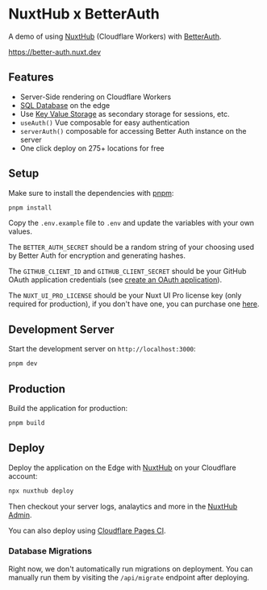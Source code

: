 # NuxtHub x BetterAuth

A demo of using [NuxtHub](https://hub.nuxt.com) (Cloudflare Workers) with [BetterAuth](https://better-auth.com).

https://better-auth.nuxt.dev

## Features

- Server-Side rendering on Cloudflare Workers
- [SQL Database](https://hub.nuxt.com/docs/features/database) on the edge
- Use [Key Value Storage](https://hub.nuxt.com/docs/features/kv) as secondary storage for sessions, etc.
- `useAuth()` Vue composable for easy authentication
- `serverAuth()` composable for accessing Better Auth instance on the server
- One click deploy on 275+ locations for free

## Setup

Make sure to install the dependencies with [pnpm](https://pnpm.io/installation#using-corepack):

```bash
pnpm install
```

Copy the `.env.example` file to `.env` and update the variables with your own values.

The `BETTER_AUTH_SECRET` should be a random string of your choosing used by Better Auth for encryption and generating hashes.

The `GITHUB_CLIENT_ID` and `GITHUB_CLIENT_SECRET` should be your GitHub OAuth application credentials (see [create an OAuth application](https://github.com/settings/applications/new)).

The `NUXT_UI_PRO_LICENSE` should be your Nuxt UI Pro license key (only required for production), if you don't have one, you can purchase one [here](https://ui.nuxt.com/pro).

## Development Server

Start the development server on `http://localhost:3000`:

```bash
pnpm dev
```

## Production

Build the application for production:

```bash
pnpm build
```

## Deploy

Deploy the application on the Edge with [NuxtHub](https://hub.nuxt.com) on your Cloudflare account:

```bash
npx nuxthub deploy
```

Then checkout your server logs, analaytics and more in the [NuxtHub Admin](https://admin.hub.nuxt.com).

You can also deploy using [Cloudflare Pages CI](https://hub.nuxt.com/docs/getting-started/deploy#cloudflare-pages-ci).

### Database Migrations

Right now, we don't automatically run migrations on deployment. You can manually run them by visiting the `/api/migrate` endpoint after deploying.